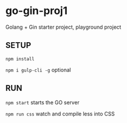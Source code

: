 # go-gin-proj1
Golang + Gin starter project, playground project


## SETUP
`npm install`

`npm i gulp-cli -g` optional

## RUN
`npm start` starts the GO server

`npm run css` watch and compile less into CSS



